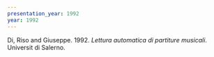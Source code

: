 ```yaml
---
presentation_year: 1992
year: 1992
---
```


Di, Riso and Giuseppe. 1992. <i>Lettura automatica di partiture musicali</i>. Universit di Salerno.